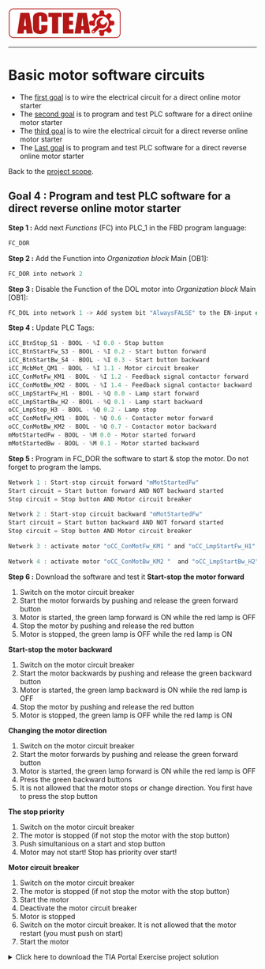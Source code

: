 
![ACTEA](/Logo_ACTEA_2.png)
_____________________________________
# Basic motor software circuits
-   The [first goal](Ex05/Subchapter04_01.md) is to wire the electrical circuit for a direct online motor starter
-   The [second goal](Ex05/Subchapter04_02.md)  is to program and test PLC software for a direct online motor starter
- The [third goal](Ex05/Subchapter04_03.md) is to wire the electrical circuit for a direct reverse online motor starter
-   The [Last goal](Ex05/Subchapter04_04.md)  is to program and test PLC software for a direct reverse online motor starter

Back to the [project scope](Ex05/Subchapter04.md).

## Goal 4 : Program and test PLC software for a direct reverse online motor starter
**Step 1 :** Add next *Functions* (FC) into PLC_1 in the FBD program language:
```javascript
FC_DOR
```

**Step 2 :** Add the Function into *Organization block* Main [OB1]:
```javascript
FC_DOR into network 2
```

**Step 3 :** Disable the Function of the DOL motor into *Organization block* Main [OB1]:
```javascript
FC_DOL into network 1 -> Add system bit "AlwaysFALSE" to the EN-input of FC_DOL
```

**Step 4 :** Update PLC Tags:
```javascript
iCC_BtnStop_S1 - BOOL - %I 0.0 - Stop button
iCC_BtnStartFw_S3 - BOOL - %I 0.2 - Start button forward
iCC_BtnStartBw_S4 - BOOL - %I 0.3 - Start button backward
iCC_McbMot_QM1 - BOOL - %I 1.1 - Motor circuit breaker
iCC_ConMotFw_KM1 - BOOL - %I 1.2 - Feedback signal contactor forward
iCC_ConMotBw_KM2 - BOOL - %I 1.4 - Feedback signal contactor backward
oCC_LmpStartFw_H1 - BOOL - %Q 0.0 - Lamp start forward
oCC_LmpStartBw_H2 - BOOL - %Q 0.1 - Lamp start backward
oCC_LmpStop_H3 - BOOL - %Q 0.2 - Lamp stop
oCC_ConMotFw_KM1 - BOOL - %Q 0.6 - Contactor motor forward
oCC_ConMotBw_KM2 - BOOL - %Q 0.7 - Contactor motor backward
mMotStartedFw - BOOL - %M 0.0 - Motor started forward
mMotStartedBw - BOOL - %M 0.1 - Motor started backward
```

**Step 5 :** Program in FC_DOR the software to start & stop the motor. Do not forget to program the lamps.
```javascript
Network 1 : Start-stop circuit forward "mMotStartedFw"
Start circuit = Start button forward AND NOT backward started
Stop circuit = Stop button AND Motor circuit breaker
```

```javascript
Network 2 : Start-stop circuit backward "mMotStartedFw"
Start circuit = Start button backward AND NOT forward started
Stop circuit = Stop button AND Motor circuit breaker
```

```javascript
Network 3 : activate motor "oCC_ConMotFw_KM1 " and "oCC_LmpStartFw_H1"
```

```javascript
Network 4 : activate motor "oCC_ConMotBw_KM2 "  and "oCC_LmpStartBw_H2"
```

**Step 6 :** Download the software and test it
__Start-stop the motor forward__
1) Switch on the motor circuit breaker
2) Start the motor forwards by pushing and release the green forward button
3) Motor is started, the green lamp forward is ON while the red lamp is OFF
4) Stop the motor by pushing and release the red button
5) Motor is stopped, the green lamp is OFF while the red lamp is ON

__Start-stop the motor backward__
1) Switch on the motor circuit breaker
2) Start the motor backwards by pushing and release the green backward button
3) Motor is started, the green lamp backward is ON while the red lamp is OFF
4) Stop the motor by pushing and release the red button
5) Motor is stopped, the green lamp is OFF while the red lamp is ON

__Changing the motor direction__
1) Switch on the motor circuit breaker
2) Start the motor forwards by pushing and release the green forward button
3) Motor is started, the green lamp forward is ON while the red lamp is OFF
4) Press the green backward buttons
5) It is not allowed that the motor stops or change direction. You first have to press the stop button

__The stop priority__
1) Switch on the motor circuit breaker
2) The motor is stopped (if not stop the motor with the stop button)
2) Push simultanious on a start and stop button
3) Motor may not start! Stop has priority over start!

__Motor circuit breaker__
1) Switch on the motor circuit breaker
2) The motor is stopped (if not stop the motor with the stop button)
2) Start the motor
3) Deactivate the motor circuit breaker
4) Motor is stopped
5) Switch on the motor circuit breaker. It is not allowed that the motor restart (you must push on start)
6) Start the motor

<details>
	<summary>Click here to download the TIA Portal Exercise project solution</summary><!-- Empty line after this one needed, do not delete! -->

<br>
Download file <a href="./Ex05/Documents/Task 2/ACTEA_Ex5.2_ap.zap15_1">here</a>.</p>

  </details><!-- Empty line after this one needed, do not delete! -->
